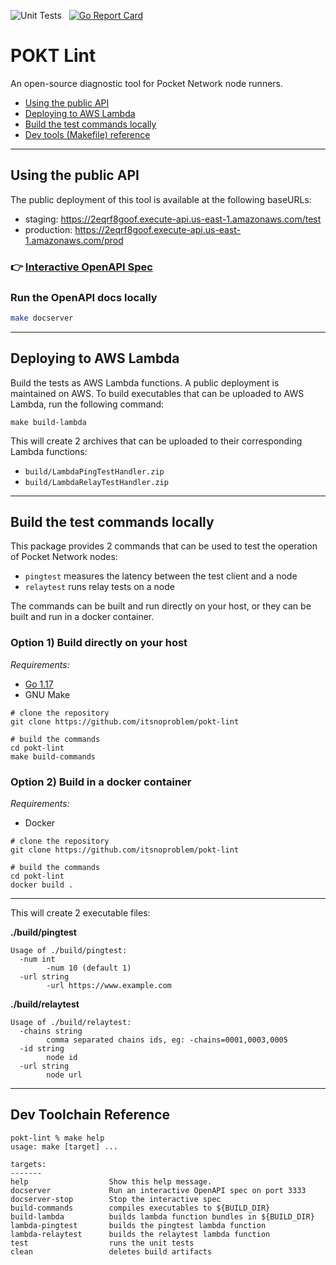 ![Unit Tests](https://github.com/decentralized-authority/pokt-lint/actions/workflows/go.yml/badge.svg)
&nbsp;
[![Go Report Card](https://goreportcard.com/badge/github.com/decentralized-authority/pokt-lint)](https://goreportcard.com/report/github.com/decentralized-authority/pokt-lint)

# POKT Lint
An open-source diagnostic tool for Pocket Network node runners.

- [Using the public API](#using-the-public-api)
- [Deploying to AWS Lambda](#deploying-to-aws-lambda)
- [Build the test commands locally](#build-the-test-commands-locally)
- [Dev tools (Makefile) reference](#dev-toolchain-reference)
---
## Using the public API

The public deployment of this tool is available at the following baseURLs:
- staging: https://2eqrf8goof.execute-api.us-east-1.amazonaws.com/test
- production: https://2eqrf8goof.execute-api.us-east-1.amazonaws.com/prod

### 👉 [Interactive OpenAPI Spec](https://editor.swagger.io/?url=https://raw.githubusercontent.com/itsnoproblem/pokt-lint/master/doc/node-checker-rpc.yml)

### Run the OpenAPI docs locally
```bash
make docserver
```

---

## Deploying to AWS Lambda

Build the tests as AWS Lambda functions. A public deployment is maintained on AWS.  To build executables that can be uploaded to
AWS Lambda, run the following command:
```
make build-lambda
```

This will create 2 archives that can be uploaded to their corresponding
Lambda functions:
- `build/LambdaPingTestHandler.zip`
- `build/LambdaRelayTestHandler.zip`

---

## Build the test commands locally
This package provides 2 commands that can be used to test the operation of Pocket Network nodes:
- `pingtest` measures the latency between the test client and a node
- `relaytest` runs relay tests on a node

The commands can be built and run directly on your host, or they can be built and run in a docker container.



### Option 1) Build directly on your host
_Requirements:_
- [Go 1.17](https://go.dev/doc/install)
- GNU Make

```
# clone the repository
git clone https://github.com/itsnoproblem/pokt-lint

# build the commands
cd pokt-lint
make build-commands
```

### Option 2) Build in a docker container
_Requirements:_
- Docker

```
# clone the repository
git clone https://github.com/itsnoproblem/pokt-lint

# build the commands
cd pokt-lint
docker build .
```
---

This will create 2 executable files:

**./build/pingtest**
```
Usage of ./build/pingtest:
  -num int
    	-num 10 (default 1)
  -url string
    	-url https://www.example.com
```

**./build/relaytest**
```
Usage of ./build/relaytest:
  -chains string
    	comma separated chains ids, eg: -chains=0001,0003,0005
  -id string
    	node id
  -url string
    	node url
```
---
## Dev Toolchain Reference
```
pokt-lint % make help  
usage: make [target] ...

targets:
-------
help                  Show this help message.
docserver             Run an interactive OpenAPI spec on port 3333
docserver-stop        Stop the interactive spec
build-commands        compiles executables to ${BUILD_DIR}
build-lambda          builds lambda function bundles in ${BUILD_DIR}
lambda-pingtest       builds the pingtest lambda function
lambda-relaytest      builds the relaytest lambda function
test                  runs the unit tests
clean                 deletes build artifacts
```

